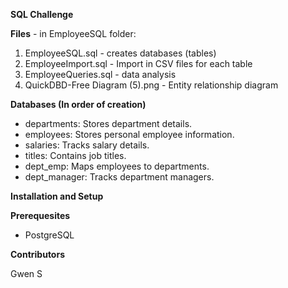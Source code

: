 **SQL Challenge**

**Files** - in EmployeeSQL folder:

1. EmployeeSQL.sql - creates databases (tables)
2. EmployeeImport.sql - Import in CSV files for each table
3. EmployeeQueries.sql - data analysis
4. QuickDBD-Free Diagram (5).png - Entity relationship diagram

**Databases (In order of creation)**

- departments: Stores department details.
- employees: Stores personal employee information.
- salaries: Tracks salary details.
- titles: Contains job titles.
- dept_emp: Maps employees to departments.
- dept_manager: Tracks department managers.

**Installation and Setup**

**Prerequesites**

- PostgreSQL

**Contributors**

Gwen S
